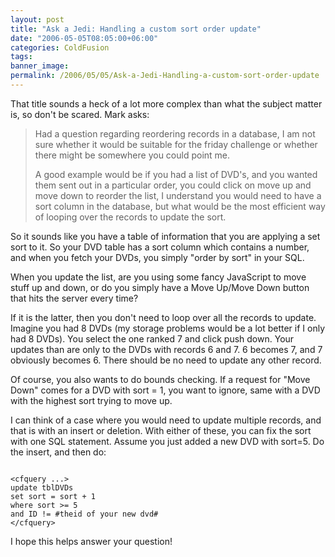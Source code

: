 ```yaml
---
layout: post
title: "Ask a Jedi: Handling a custom sort order update"
date: "2006-05-05T08:05:00+06:00"
categories: ColdFusion 
tags: 
banner_image: 
permalink: /2006/05/05/Ask-a-Jedi-Handling-a-custom-sort-order-update
---
```


That title sounds a heck of a lot more complex than what the subject matter is, so don't be scared. Mark asks:

<blockquote>
Had a question regarding reordering records in a database, I am not sure whether it would be suitable for the friday challenge or whether there might be somewhere you could
point me.

A good example would be if you had a list of DVD's, and you wanted them sent out in a particular order, you could click on move up and move down to reorder the list, I understand you would need to have a sort column in the database, but what would be the most efficient way of looping over the records to update the sort.
</blockquote>
<!--more-->
So it sounds like you have a table of information that you are applying a set sort to it. So your DVD table has a sort column which contains a number, and when you fetch your DVDs, you simply "order by sort" in your SQL.

When you update the list, are you using some fancy JavaScript to move stuff up and down, or do you simply have a Move Up/Move Down button that hits the server every time?

If it is the latter, then you don't need to loop over all the records to update. Imagine you had 8 DVDs (my storage problems would be a lot better if I only had 8 DVDs). You select the one ranked 7 and click push down. Your updates than are only to the DVDs with records 6 and 7. 6 becomes 7, and 7 obviously becomes 6. There should be no need to update any other record. 

Of course, you also wants to do bounds checking. If a request for "Move Down" comes for a DVD with sort = 1, you want to ignore, same with a DVD with the highest sort trying to move up. 

I can think of a case where you would need to update multiple records, and that is with an insert or deletion. With either of these, you can fix the sort with one SQL statement. Assume you just added a new DVD with sort=5. Do the insert, and then do:

<code>
&lt;cfquery ...&gt;
update tblDVDs
set sort = sort + 1
where sort &gt;= 5
and ID != #theid of your new dvd#
&lt;/cfquery&gt;
</code>

I hope this helps answer your question!